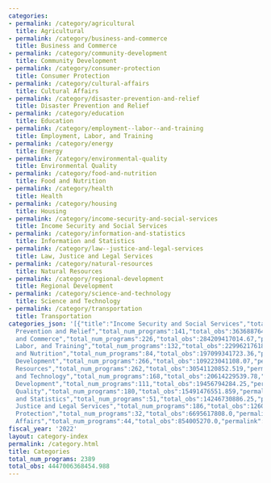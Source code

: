 ```yaml
---
categories:
- permalink: /category/agricultural
  title: Agricultural
- permalink: /category/business-and-commerce
  title: Business and Commerce
- permalink: /category/community-development
  title: Community Development
- permalink: /category/consumer-protection
  title: Consumer Protection
- permalink: /category/cultural-affairs
  title: Cultural Affairs
- permalink: /category/disaster-prevention-and-relief
  title: Disaster Prevention and Relief
- permalink: /category/education
  title: Education
- permalink: /category/employment--labor--and-training
  title: Employment, Labor, and Training
- permalink: /category/energy
  title: Energy
- permalink: /category/environmental-quality
  title: Environmental Quality
- permalink: /category/food-and-nutrition
  title: Food and Nutrition
- permalink: /category/health
  title: Health
- permalink: /category/housing
  title: Housing
- permalink: /category/income-security-and-social-services
  title: Income Security and Social Services
- permalink: /category/information-and-statistics
  title: Information and Statistics
- permalink: /category/law--justice-and-legal-services
  title: Law, Justice and Legal Services
- permalink: /category/natural-resources
  title: Natural Resources
- permalink: /category/regional-development
  title: Regional Development
- permalink: /category/science-and-technology
  title: Science and Technology
- permalink: /category/transportation
  title: Transportation
categories_json: '[{"title":"Income Security and Social Services","total_num_programs":214,"total_obs":2933002256330.7505,"permalink":"/category/income-security-and-social-services"},{"title":"Health","total_num_programs":447,"total_obs":2077894285716.46,"permalink":"/category/health"},{"title":"Disaster
  Prevention and Relief","total_num_programs":141,"total_obs":363688764050.62,"permalink":"/category/disaster-prevention-and-relief"},{"title":"Business
  and Commerce","total_num_programs":226,"total_obs":284209417014.67,"permalink":"/category/business-and-commerce"},{"title":"Education","total_num_programs":474,"total_obs":266060924340.25998,"permalink":"/category/education"},{"title":"Employment,
  Labor, and Training","total_num_programs":132,"total_obs":229962176185.14,"permalink":"/category/employment--labor--and-training"},{"title":"Food
  and Nutrition","total_num_programs":84,"total_obs":197099341723.36,"permalink":"/category/food-and-nutrition"},{"title":"Housing","total_num_programs":109,"total_obs":187988370203.81,"permalink":"/category/housing"},{"title":"Transportation","total_num_programs":102,"total_obs":128728345552.26,"permalink":"/category/transportation"},{"title":"Community
  Development","total_num_programs":266,"total_obs":109223041108.07,"permalink":"/category/community-development"},{"title":"Energy","total_num_programs":74,"total_obs":80880804062.109,"permalink":"/category/energy"},{"title":"Agricultural","total_num_programs":271,"total_obs":51529564189.95,"permalink":"/category/agricultural"},{"title":"Natural
  Resources","total_num_programs":262,"total_obs":30541120852.519,"permalink":"/category/natural-resources"},{"title":"Science
  and Technology","total_num_programs":168,"total_obs":20614229539.78,"permalink":"/category/science-and-technology"},{"title":"Regional
  Development","total_num_programs":111,"total_obs":19456794284.25,"permalink":"/category/regional-development"},{"title":"Environmental
  Quality","total_num_programs":180,"total_obs":15491476551.859,"permalink":"/category/environmental-quality"},{"title":"Information
  and Statistics","total_num_programs":51,"total_obs":14246730886.25,"permalink":"/category/information-and-statistics"},{"title":"Law,
  Justice and Legal Services","total_num_programs":186,"total_obs":12602277688.8,"permalink":"/category/law--justice-and-legal-services"},{"title":"Consumer
  Protection","total_num_programs":32,"total_obs":6695617808.0,"permalink":"/category/consumer-protection"},{"title":"Cultural
  Affairs","total_num_programs":44,"total_obs":854005270.0,"permalink":"/category/cultural-affairs"}]'
fiscal_year: '2022'
layout: category-index
permalink: /category.html
title: Categories
total_num_programs: 2389
total_obs: 4447006368454.988
---
```

